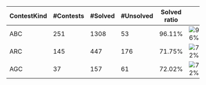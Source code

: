| ContestKind | #Contests | #Solved | #Unsolved | Solved ratio | |
| - | - | - | - | - | - |
| ABC | 251 | 1308 | 53 | 96.11% | ![96%](https://progress-bar.dev/96?title=Solved) |
| ARC | 145 | 447 | 176 | 71.75% | ![72%](https://progress-bar.dev/72?title=Solved) |
| AGC | 37 | 157 | 61 | 72.02% | ![72%](https://progress-bar.dev/72?title=Solved) |
